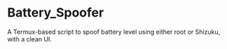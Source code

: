 # Battery_Spoofer
A Termux-based script to spoof battery level using either root or Shizuku, with a clean UI.
